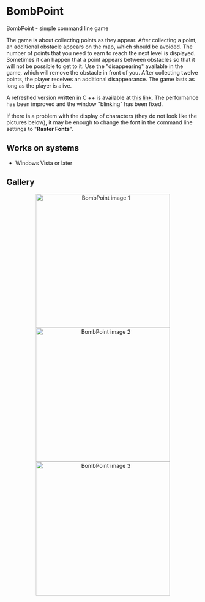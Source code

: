 # BombPoint
 BombPoint - simple command line game  
 
  The game is about collecting points as they appear. After collecting a point, an additional obstacle appears on the map, which should be avoided. The number of points that you need to earn to reach the next level is displayed. Sometimes it can happen that a point appears between obstacles so that it will not be possible to get to it. Use the "disappearing" available in the game, which will remove the obstacle in front of you. After collecting twelve points, the player receives an additional disappearance. The game lasts as long as the player is alive.  
  
  A refreshed version written in C ++ is available at [this link](https://gmika.pl/cpp.html). The performance has been improved and the window "blinking" has been fixed.
  
  If there is a problem with the display of characters (they do not look like the pictures below), it may be enough to change the font in the command line settings to "**Raster Fonts**".
  
## Works on systems
- Windows Vista or later

## Gallery

<p align="center">
 <img width="350" src="https://gmika.pl/img_gallery/BombPoint_0.jpg" alt="BombPoint image 1">
 <img width="350" src="https://gmika.pl/img_gallery/BombPoint_1.jpg" alt="BombPoint image 2">
 <img width="350" src="https://gmika.pl/img_gallery/BombPoint_2.jpg" alt="BombPoint image 3">
</p>

